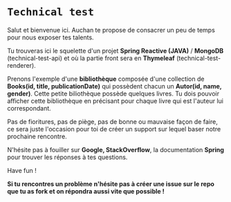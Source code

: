 # **`Technical test`**

Salut et bienvenue ici. Auchan te propose de consacrer un peu de temps pour nous exposer tes talents.

Tu trouveras ici le squelette d'un projet **Spring Reactive (JAVA)** / **MongoDB** (technical-test-api) et où la partie front sera en **Thymeleaf** (technical-test-renderer).

Prenons l'exemple d'une **bibliothèque** composée d'une collection de **Books(id, title, publicationDate)** qui possèdent chacun un **Autor(id, name, gender)**.
Cette petite biliothèque possède quelques livres.
Tu dois pouvoir afficher cette bibliothèque en précisant pour chaque livre qui est l'auteur lui correspondant.

Pas de fioritures, pas de piège, pas de bonne ou mauvaise façon de faire, ce sera juste l'occasion pour toi de créer un support sur lequel baser notre prochaine rencontre.

N'hésite pas à fouiller sur **Google, StackOverflow**, la documentation **Spring** pour trouver les réponses à tes questions.

Have fun !

**Si tu rencontres un problème n'hésite pas à créer une issue sur le repo que tu as fork et on répondra aussi vite que possible !**
